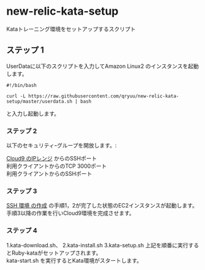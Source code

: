 # new-relic-kata-setup

Kataトレーニング環境をセットアップするスクリプト

## ステップ 1

UserDataに以下のスクリプトを入力してAmazon Linux2 のインスタンスを起動します。

``` sh:Userdata
#!/bin/bash  
  
curl -L https://raw.githubusercontent.com/qryuu/new-relic-kata-setup/master/userdata.sh | bash
```

と入力し起動します。  
### ステップ 2

以下のセキュリティｰグループを開放します。:

[Cloud9 のIPレンジ](https://docs.aws.amazon.com/ja_jp/cloud9/latest/user-guide/ip-ranges.html) からのSSHポート</br>
利用クライアントからのTCP 3000ポート</br>
利用クライアントからのSSHポート</br>

### ステップ 3

[SSH 環境 の作成](https://docs.aws.amazon.com/ja_jp/cloud9/latest/user-guide/create-environment-ssh.html) の手順1，2が完了した状態のEC2インスタンスが起動します。手順3以降の作業を行いCloud9環境を完成させます。

### ステップ 4

1.kata-download.sh、
2.kata-install.sh 
3.kata-setup.sh
上記を順番に実行するとRuby-kataがセットアップされます。  
kata-start.sh を実行するとKata環境がスタートします。
